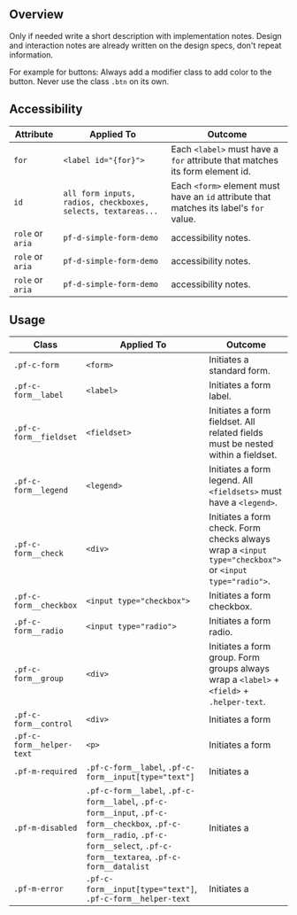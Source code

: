 ## Overview

Only if needed write a short description with implementation notes. Design and interaction notes are already written on the design specs, don't repeat information.

For example for buttons: Always add a modifier class to add color to the button. Never use the class `.btn` on its own.

## Accessibility

| Attribute | Applied To | Outcome |
| -- | -- | -- |
| `for` | `<label id="{for}">` |  Each `<label>` must have a `for` attribute that matches its form element id. |
| `id` | `all form inputs, radios, checkboxes, selects, textareas...` |  Each `<form>` element must have an `id` attribute that matches its label's `for` value.  |
| `role` or `aria` | `pf-d-simple-form-demo` |  accessibility notes. |
| `role` or `aria` | `pf-d-simple-form-demo` |  accessibility notes. |
| `role` or `aria` | `pf-d-simple-form-demo` |  accessibility notes. |


## Usage

| Class | Applied To | Outcome |
| -- | -- | -- |
| `.pf-c-form` | `<form>` |  Initiates a standard form. |
| `.pf-c-form__label` | `<label>` |  Initiates a form label. |
| `.pf-c-form__fieldset` | `<fieldset>` |  Initiates a form fieldset. All related fields must be nested within a fieldset. |
| `.pf-c-form__legend` | `<legend>` |  Initiates a form legend. All `<fieldsets>` must have a `<legend>`. |
| `.pf-c-form__check` | `<div>` |  Initiates a form check. Form checks always wrap a `<input type="checkbox">` or `<input type="radio">`. |
| `.pf-c-form__checkbox` | `<input type="checkbox">` |  Initiates a form checkbox. |
| `.pf-c-form__radio` | `<input type="radio">` |  Initiates a form radio. |
| `.pf-c-form__group` | `<div>` |  Initiates a form group. Form groups always wrap a `<label>` + `<field>` + `.helper-text`. |
| `.pf-c-form__control` | `<div>` |  Initiates a form   |
| `.pf-c-form__helper-text` | `<p>` |  Initiates a form   |
| `.pf-m-required` | `.pf-c-form__label`, `.pf-c-form__input[type="text"]` |  Initiates a  |
| `.pf-m-disabled` | `.pf-c-form__label`, `.pf-c-form__label`, `.pf-c-form__input`, `.pf-c-form__checkbox`, `.pf-c-form__radio`, `.pf-c-form__select`, `.pf-c-form__textarea`, `.pf-c-form__datalist`  |  Initiates a  |
| `.pf-m-error` | `.pf-c-form__input[type="text"]`, `.pf-c-form__helper-text` |  Initiates a  |
